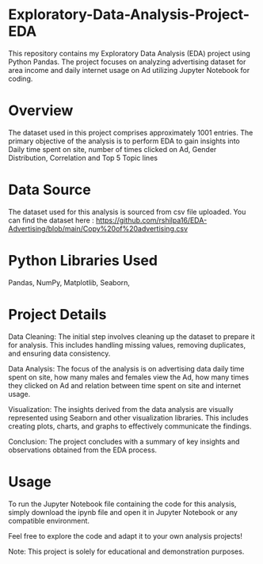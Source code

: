 # Exploratory-Data-Analysis-Project-EDA

This repository contains my Exploratory Data Analysis (EDA) project using Python Pandas. The project focuses on analyzing advertising dataset for area income and daily internet usage on Ad utilizing Jupyter Notebook for coding.

# Overview

The dataset used in this project comprises approximately 1001 entries. The primary objective of the analysis is to perform EDA to gain insights into Daily time spent on site, number of times clicked on Ad, Gender Distribution, Correlation and Top 5 Topic lines 

# Data Source

The dataset used for this analysis is sourced from csv file uploaded. You can find the dataset here : https://github.com/rshilpa16/EDA-Advertising/blob/main/Copy%20of%20advertising.csv

# Python Libraries Used

Pandas,
NumPy,
Matplotlib,
Seaborn,

# Project Details

Data Cleaning: The initial step involves cleaning up the dataset to prepare it for analysis. This includes handling missing values, removing duplicates, and ensuring data consistency.

Data Analysis: The focus of the analysis is on advertising data daily time spent on site, how many males and females view the Ad, how many times they clicked on Ad and relation between time spent on site and internet usage. 

Visualization: The insights derived from the data analysis are visually represented using Seaborn and other visualization libraries. This includes creating plots, charts, and graphs to effectively communicate the findings.

Conclusion: The project concludes with a summary of key insights and observations obtained from the EDA process.

# Usage

To run the Jupyter Notebook file containing the code for this analysis, simply download the ipynb file and open it in Jupyter Notebook or any compatible environment.

Feel free to explore the code and adapt it to your own analysis projects!

Note: This project is solely for educational and demonstration purposes.
